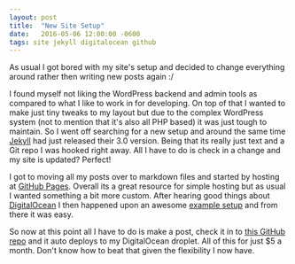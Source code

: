 ```yaml
---
layout: post
title:  "New Site Setup"
date:   2016-05-06 12:00:00 -0600
tags: site jekyll digitalocean github
---
```

As usual I got bored with my site's setup and decided to change everything around rather then writing new posts again :/

I found myself not liking the WordPress backend and admin tools as compared to what I like to work in for developing. On top of that I wanted to make just tiny tweaks to my layout but due to the complex WordPress system (not to mention that it's also all PHP based) it was just tough to maintain. So I went off searching for a new setup and around the same time [Jekyll](https://jekyllrb.com/news/2015/10/26/jekyll-3-0-released/) had just released their 3.0 version. Being that its really just text and a Git repo I was hooked right away. All I have to do is check in a change and my site is updated? Perfect!

I got to moving all my posts over to markdown files and started by hosting at [GitHub Pages](https://pages.github.com). Overall its a great resource for simple hosting but as usual I wanted something a bit more custom. After hearing good things about [DigitalOcean](https://www.digitalocean.com) I then happened upon an awesome [example setup](http://petemichaud.github.io/2013/09/05/multisite-server-jekyll-digitalocean.html) and from there it was easy.

So now at this point all I have to do is make a post, check it in to [this GitHub repo](https://github.com/tomarra/tomarra.com) and it auto deploys to my DigitalOcean droplet. All of this for just $5 a month. Don't know how to beat that given the flexibility I now have.
